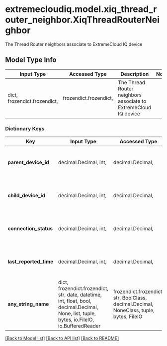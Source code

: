 # extremecloudiq.model.xiq_thread_router_neighbor.XiqThreadRouterNeighbor

The Thread Router neighbors associate to ExtremeCloud IQ device

## Model Type Info
Input Type | Accessed Type | Description | Notes
------------ | ------------- | ------------- | -------------
dict, frozendict.frozendict,  | frozendict.frozendict,  | The Thread Router neighbors associate to ExtremeCloud IQ device | 

### Dictionary Keys
Key | Input Type | Accessed Type | Description | Notes
------------ | ------------- | ------------- | ------------- | -------------
**parent_device_id** | decimal.Decimal, int,  | decimal.Decimal,  |  | [optional] value must be a 64 bit integer
**child_device_id** | decimal.Decimal, int,  | decimal.Decimal,  |  | [optional] value must be a 64 bit integer
**connection_status** | decimal.Decimal, int,  | decimal.Decimal,  |  | [optional] value must be a 32 bit integer
**last_reported_time** | decimal.Decimal, int,  | decimal.Decimal,  |  | [optional] value must be a 64 bit integer
**any_string_name** | dict, frozendict.frozendict, str, date, datetime, int, float, bool, decimal.Decimal, None, list, tuple, bytes, io.FileIO, io.BufferedReader | frozendict.frozendict, str, BoolClass, decimal.Decimal, NoneClass, tuple, bytes, FileIO | any string name can be used but the value must be the correct type | [optional]

[[Back to Model list]](../../README.md#documentation-for-models) [[Back to API list]](../../README.md#documentation-for-api-endpoints) [[Back to README]](../../README.md)

